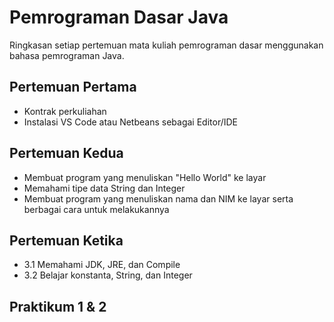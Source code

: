 # Pemrograman Dasar Java

Ringkasan setiap pertemuan mata kuliah pemrograman dasar menggunakan bahasa pemrograman Java.

## Pertemuan Pertama

 - Kontrak perkuliahan
 - Instalasi VS Code atau Netbeans sebagai Editor/IDE
 
## Pertemuan Kedua
 - Membuat program yang menuliskan "Hello World" ke layar
 - Memahami tipe data String dan Integer
 - Membuat program yang menuliskan nama dan NIM ke layar serta berbagai cara untuk melakukannya

## Pertemuan Ketika
 - 3.1 Memahami JDK, JRE, dan Compile
 - 3.2 Belajar konstanta, String, dan Integer

## Praktikum 1 & 2